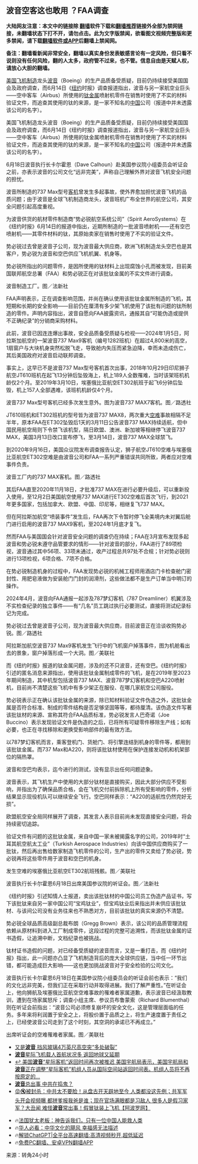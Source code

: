 <!-- 面包屑导航 --> <h2>波音空客这也敢用 ？FAA调查</h2> <p class="notice"><b>大陆网友注意：本文中的链接除 <a href="https://github.com/bannedbook/fanqiang" >翻墙</a>软件下载和<a href="https://github.com/killgcd/justmysocks/blob/master/README.md">翻墙推荐</a>链接外全部为禁网链接，未翻墙状态下打不开，请勿点击。此为文字版禁闻，欲看图文视频完整版和更多禁闻，请下载<a href="https://github.com/bannedbook/fanqiang">翻墙软件或APP</a>后翻墙上禁闻网。</p><p>备注：翻墙看新闻非常安全，翻墙以真实身份发表敏感言论有一定风险，但只看不说则没有任何风险，翻的人太多，政府管不过来，也不管。信息自由是天赋人权，请放心大胆的翻墙。</b></p>  <div class="entry"> <p id="summary"><a href="https://www.bannedbook.org/bnews/tag/%e7%be%8e%e5%9b%bd/" class="st_tag internal_tag" rel="tag" title="标签 美国 下的日志">美国</a><a href="https://www.bannedbook.org/bnews/tag/%E9%A3%9E%E6%9C%BA%E5%88%B6%E9%80%A0/" class="st_tag internal_tag" rel="tag" title="标签 飞机制造 下的日志">飞机制造</a>龙头<a href="https://www.bannedbook.org/bnews/tag/%e6%b3%a2%e9%9f%b3/" class="st_tag internal_tag" rel="tag" title="标签 波音 下的日志">波音</a>（Boeing）的生产品质备受质疑，目前仍持续接受美国国会及政府调查，而6月14日《<a href="https://www.bannedbook.org/bnews/tag/%e7%ba%bd%e7%ba%a6/" class="st_tag internal_tag" rel="tag" title="标签 纽约 下的日志">纽约</a>时报》调查报道指出，波音与另一家航空业巨头——空中客车（Airbus）所使用的<a href="https://www.bannedbook.org/bnews/tag/%E9%92%9B%E9%87%91%E5%B1%9E/" class="st_tag internal_tag" rel="tag" title="标签 钛金属 下的日志">钛金属</a>喷射机零件在销售时使用了不实的材料验证文件，而追查其使用的钛的来源，是一家不知名的<span class='wp_keywordlink_affiliate'><a href="https://www.bannedbook.org/" title="中国" target="_blank">中国</a></span>公司（报道中并未透露该公司的名字）。</p> <p>美国飞机制造龙头波音（Boeing）的生产品质备受质疑，目前仍持续接受美国国会及政府调查，而6月14日《纽约时报》调查报道指出，波音与另一家航空业巨头——空中客车（Airbus）所使用的钛金属喷射机零件在销售时使用了不实的材料验证文件，而追查其使用的钛的来源，是一家不知名的<a href="https://www.bannedbook.org/bnews/tag/%E4%B8%AD%E5%9B%BD/" class="st_tag internal_tag" rel="tag" title="标签 中国 下的日志">中国</a>公司（报道中并未透露该公司的名字）。</p> <p>6月18日波音执行长卡尔霍恩（Dave Calhoun）赴美国参议院小组委员会听证会之前，亦表示波音的公司文化“远非完美”，声称自己理解外界对波音飞机安全问题的担忧。</p> <p>波音所制造的737 Max型号<a href="https://www.bannedbook.org/bnews/tag/%e5%ae%a2%e6%9c%ba/" class="st_tag internal_tag" rel="tag" title="标签 客机 下的日志">客机</a>曾发生多起事故，使外界愈加担忧波音飞机的品质问题；由于波音是全球飞机制造商龙头，波音班机广布全世界的航空公司，其安全问题引起高度重视。</p> <p>为波音供货的航材零件制造商“势必锐航空系统公司”（Spirit AeroSystems）在《纽约时报》6月14日的报道中指出，近期所制造的一批波音喷射机——还有空巴喷射机——其零件材料的钛，其原始卖家在销售时使用了不实的验证文件。</p> <p>势必锐过去曾是波音子公司，现为波音最大供应商，欧洲飞机制造龙头空巴也是其客户，势必锐为波音和空巴供应飞机机翼、机身等。</p> <p>势必锐所指出的问题零件，是因所使用的钛材料上出现腐蚀小孔而被发现，目前美国联邦航空总署（FAA）和势必锐正在对该批钛金属的不实文件进行调查。</p> <p>波音制造工厂。图／法新社</p> <p>FAA声明表示，正在调查影响范围，并尚在确认使用该批钛金属所制造的飞机，其短期和长期的安全影响——目前仍在厘清有多少架飞机使用了该批有问题的钛所制造的零件。声明内容指出，波音自愿向FAA披露资讯，通报其自“可能伪造或提供不正确纪录”的分销商采购材料。</p>  <p>此前，波音已因连连爆出事故，安全品质备受质疑与检视——2024年1月5日，阿拉斯加航空的一架波音737 Max9客机（编号1282班机）在超过4,800米的高空，1扇窗户与大块机身突然松脱飞走，导致舱内失压而紧急迫降，幸而未造成伤亡，其后美国政府对波音启动联邦调查。</p> <p>事实上，这早已不是波音737 Max型号客机首次出事，2018年10月29日印尼狮子航空JT610班机在起飞13分钟后坠毁海上，机上189人全数罹难，当时该架班机机龄仅2个月。至2019年3月10日，埃塞俄比亚航空ET302航班于起飞6分钟后坠毁，机上157人全部遇难，该班机机龄仅4个月。</p> <p>波音737 Max型号客机已经多次发生意外。图为波音737 MAX7客机。图／路透社</p> <p>JT610班机和ET302班机的型号皆为波音737 MAX8，两次重大<a href="https://www.bannedbook.org/bnews/tag/%e7%a9%ba%e9%9a%be/" class="st_tag internal_tag" rel="tag" title="标签 空难 下的日志">空难</a>事故相隔不足半年，原本FAA在ET302坠毁后1天的3月11日公告波音737 MAX持续适航，但中国民用航空局则下令禁飞该机型，隔日欧盟、澳洲、新加坡等相继停飞波音737 MAX，美国3月13日改口宣布停飞，至3月14日，波音737 MAX全球禁飞。</p> <p>到2020年9月16日，美国众议院发布调查报告认定，狮子航空JT610空难与埃塞俄比亚航空ET302空难是由波音公司和FAA一系列严重错误共同所致，两者应对空难事件负责。</p> <p>波音工厂内的737 MAX客机。图／路透社</p> <p>其后FAA直至2020年11月18日，才批准737 MAX在进行必要升级后，可以重新投入使用，至12月2日美国航空使用737 MAX进行ET302空难后首次飞行，到2021年更多国家，包括加拿大、欧盟、中国、印尼等，相继复飞737 MAX。</p> <p>但在阿拉斯加航空“喷装事件”发生后，FAA再次下令暂时停飞全美境内未对翼后舱门进行启用的波音737 MAX9客机，至2024年1月底才复飞。</p> <p>然而FAA与美国国会针对波音安全问题的调查仍在持续；FAA在3月宣布发现多起波音和势必锐未遵守品管要求的情形——针对波音的部分，FAA进行了89项检视，波音通过其中56项、33项未通过，收产过程总共97处不合规；针对势必锐则进行13项检视，6项合格、7项不合格。</p>  <p>在势必锐制造机身的过程中，FAA发现势必锐的机械工程师用酒店门卡检查舱门密封性、用肥皂液做为安装舱门门封的润滑剂，这些做法都不是生产订单当中明订的操作。</p> <p>2024年4月，波音向FAA通报一起涉及787梦幻客机（787 Dreamliner）机翼涉及不实检查纪录的独立事件——有“几名”员工跳过执行必要测试，直接将测试纪录标记为完成。</p> <p>势必锐过去曾是波音子公司，现为波音最大供应商，目前波音正在洽谈收购势必锐。图／路透社</p> <p>阿拉斯加航空波音737 Max9客机发生飞行中的飞机窗户掉落事件，图为机舱看出去的景象，窗户掉落形成一个大洞。图／美联社</p> <p>而《纽约时报》报道的钛金属问题，涉及的还不只波音，还有空巴。《纽约时报》引述的匿名消息来源指出，使用该批钛金属制成零件的飞机，是在2019年至2023年期间制造，其中机型包括波音737 MAX、波音787梦幻客机和空巴A220喷射机，目前尚不清楚这些飞机中有多少架正在服役、在哪几家航空公司服役。</p> <p>势必锐表示正在确认该批钛金属的来源，除已知材料验证文件伪造之外，这批钛金属是否符合标准、制成的零件结构是否足够坚固等等，都待厘清。该伪造文件写著该批钛材的来源、宣称其符合FAA品质标准，势必锐发言人巴奇诺（Joe Buccino）表示发现验证文件是伪造的之后，已将所有可疑零件移除生产线；如有必要，也正在寻找移除和更换受影响部件的最有效方法。</p> <p>以787梦幻客机而言，乘客登机门、货舱门、将引擎连结到机身的零件等，都用到该批钛金属。而737 Max和A220，则将该批钛材使用在保护连接发动机和机架部位的隔热罩。</p> <p>波音和空巴均表示，迄今进行的测试，没有显示出任何问题迹象。</p> <p>波音表示，其飞机生产中使用的大部分钛材是直接购买，因此大部分供应不受影响，并指出为了确保品质合格，会在飞机交付前拆除机上所有受影响的零件，分析结果显示现役机队可以继续安全飞行。空巴同样表示：“A220的适航性仍然完好无损”。</p>  <p>欧盟航空安全局同样展开了调查，其发言人表示目前尚未发现直接安全问题，将会持续密切追踪。</p> <p>验证文件有问题的这批钛金属，来自中国一家未被揭露名字的公司，2019年时“土耳其航空航太工业”（Turkish Aerospace Industries）向该中国供应商购买了一批钛，然后再出售给数家制造飞机零件的公司，生产出的零件又卖给了势必锐，势必锐再将这些零件用于波音和空巴的机身。</p> <p>发生空难的埃塞俄比亚航空ET302航班残骸。图／美联社</p> <p>波音执行长卡尔霍恩6月18日出席美国参议院的听证会。图／法新社</p> <p>《纽约时报》引述知情人士报道，卖出该批钛材的中国公司员工伪造产品证书，写下该批钛来自另一家中国公司“宝鸡钛业”，但宝鸡钛业后来指出并未供应该批钛材、与该间公司没有业务往来也不熟悉对方，目前该批钛的真实来源仍不清楚。</p> <p>势必锐全球品质高级副总裁布朗（Gregg Brown）表示，该公司的品质管理流程依赖从原材料到进入工厂制成零件，这段过程的完整可追溯性，而该批钛金属的证书造假，让追溯中断，文档纪录也被挑战。</p> <p>钛材证书造假的问题，对已经备受质疑的波音而言，又是一重打击，而《纽约时报》指出，此一问题亦凸显了飞机制造背后的庞大全球供应链，当中任一环节出错，都可能造成巨大影响——这也更加挑战波音对于安全检验的公司文化。</p> <p>波音执行长卡尔霍恩6月18日在美国参议院小组委员会的听证会前也表示：“我们的文化远非完美，但我们正在采取行动并取得进展。我们了解严重性。”在听证会上，他向狮航及埃塞俄比亚航空空难事故的罹难者家属道歉，表示波音已经汲取教训，遭到在场家属怒斥；调查小组主席、参议员布鲁蒙索（Richard Blumenthal）则在听证会前指出：“波音公司必须修复崩坏的安全文化，这是管理层面临的任务。多年来将利润置于安全之上，将股价置于品质之上，将生产速度置于责任之上，已经使波音公司走到了这个时刻，其空洞的承诺已不再成立。”</p> <p>出席听证会的空难罹难者家属。图／美联社</p>  <!--<div id="taboola-mid-1"></div>--><ul class='op-related-articles' title='相关阅读'> <li><a href='https://www.bannedbook.org/bnews/cnnews/20240624/2053729.html' target='_blank'>又是<b>波音</b> 挡风玻璃4万英尺高空突“多处破裂”</a></li> <li><a href='https://www.bannedbook.org/bnews/cnnews/20240623/2053564.html' target='_blank'><b>波音</b>星际飞机载人首航状况多 返回地球又延期</a></li> <li><a href='https://www.bannedbook.org/bnews/itnews/20240622/2052951.html' target='_blank'>↩️ 美国<b>波音</b>“星际客机”返回时间再次被推迟 美国宇航局表示，美国宇航局和<b>波音</b>正在调整“星际客机”机组人员从国际空间站返回时间表。机组人员将不再按原定的...</a></li> <li><a href='https://www.bannedbook.org/bnews/sohnews/20240622/2052947.html' target='_blank'><b>波音</b>总出事 中共在捣鬼？</a></li> <li><a href='https://www.bannedbook.org/bnews/bannedvideo/20240622/2052904.html' target='_blank'>😡🔇被封杀：中共太不要脸！从盘古开天辟地至今 人类都没这先例；共军军头开会视频曝 都拼爹报我爸是谁；现在官场满眼都是习敌人 很多人是假习家军？大丑闻 难怪<b>波音</b>常出事！假冒钛装上飞机【阿波罗网】</a></li> </ul> <ul class="texttj"> <li>🔥<a href="https://www.bannedbook.org/bnews/ssgc/20230219/1850782.html" target="_blank">法国犹太老板：神告诉我们，只有一位中国人能救人类</a></li> <li>🔥<a href="https://www.bannedbook.org/bnews/comments/20220220/1694796.html" target="_blank">华人必看：中华文化的飓风 幸福感无法描述</a></li> <li>🔥<a href="https://github.com/bannedbook/fanqiang/wiki/V2ray%E6%9C%BA%E5%9C%BA" target="_blank">解锁ChatGPT|全平台高速翻墙:高清视频秒开,超低延迟</a></li> <li>🔥<a href="https://github.com/bannedbook/fanqiang/wiki/%E7%A6%81%E9%97%BB%E7%BD%91%E5%AE%89%E5%8D%93%E7%BF%BB%E5%A2%99%E6%96%B0%E9%97%BBAPP" target="_blank">免费PC翻墙、安卓VPN翻墙APP</a></li> </ul><p class="src-info">来源：转角24小时 </p><a name='sharetosocial'></a> <div style="margin-bottom:5px;padding-bottom:5px;clear:both"> <div id="archive-pix-1" class="banner-ads"> <!-- AuctionX Display platform tag START --> <div id="27602x728x90x621x_ADSLOT1" clicktrack="%%CLICK_URL_ESC%%"></div>  <!-- AuctionX Display platform tag END --> </div> <div id="archive-pix-2" class="banner-ads"> <!-- AuctionX Display platform tag START --> <div id="27556x300x250x621x_ADSLOT1" clicktrack="%%CLICK_URL_ESC%%" style="margin:0 auto;text-align:center"></div>  <!-- AuctionX Display platform tag END --> </div> </div>  <div id="archive-pix-1" class="banner-ads"> <!-- AuctionX Display platform tag START --> <div id="27603x728x90x621x_ADSLOT1" clicktrack="%%CLICK_URL_ESC%%"></div>  <!-- AuctionX Display platform tag END --> </div> </div><!--END ENTRY--> 